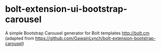# bolt-extension-ui-bootstrap-carousel
A simple Bootstrap Carousel generator for Bolt templates http://bolt.cm (adapted from https://github.com/GawainLynch/bolt-extension-bootstrap-carousel)
